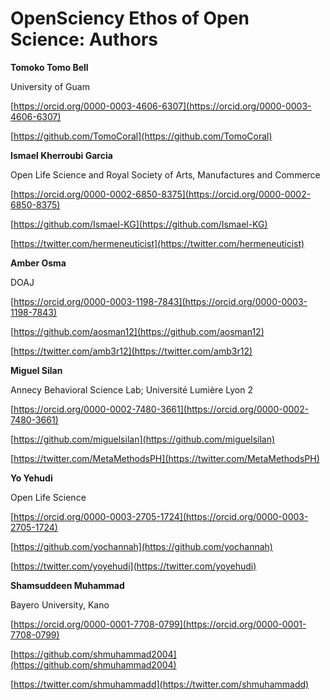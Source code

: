 # OpenSciency Ethos of Open Science: Authors

**Tomoko Tomo Bell**

University of Guam	

[https://orcid.org/0000-0003-4606-6307](https://orcid.org/0000-0003-4606-6307)	

[https://github.com/TomoCoral](https://github.com/TomoCoral)

**Ismael Kherroubi Garcia**	

Open Life Science and Royal Society of Arts, Manufactures and Commerce	

[https://orcid.org/0000-0002-6850-8375](https://orcid.org/0000-0002-6850-8375)

[https://github.com/Ismael-KG](https://github.com/Ismael-KG)

[https://twitter.com/hermeneuticist](https://twitter.com/hermeneuticist)

**Amber Osma**

DOAJ	

[https://orcid.org/0000-0003-1198-7843](https://orcid.org/0000-0003-1198-7843)

[https://github.com/aosman12](https://github.com/aosman12)

[https://twitter.com/amb3r12](https://twitter.com/amb3r12)

**Miguel Silan**

Annecy Behavioral Science Lab; Université Lumière Lyon 2	

[https://orcid.org/0000-0002-7480-3661](https://orcid.org/0000-0002-7480-3661)	

[https://github.com/miguelsilan](https://github.com/miguelsilan)

[https://twitter.com/MetaMethodsPH](https://twitter.com/MetaMethodsPH)

**Yo Yehudi**

Open Life Science

[https://orcid.org/0000-0003-2705-1724](https://orcid.org/0000-0003-2705-1724)	

[https://github.com/yochannah](https://github.com/yochannah)

[https://twitter.com/yoyehudi](https://twitter.com/yoyehudi)

**Shamsuddeen Muhammad**	

Bayero University, Kano	

[https://orcid.org/0000-0001-7708-0799](https://orcid.org/0000-0001-7708-0799)	

[https://github.com/shmuhammad2004](https://github.com/shmuhammad2004)

[https://twitter.com/shmuhammadd](https://twitter.com/shmuhammadd)
